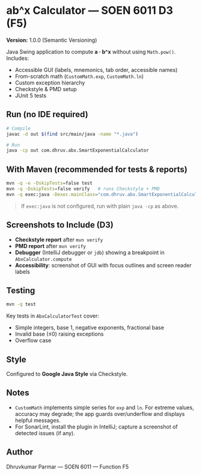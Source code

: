 # ab^x Calculator — SOEN 6011 D3 (F5)

**Version:** 1.0.0 (Semantic Versioning)

Java Swing application to compute **a · b^x** without using `Math.pow()`. Includes:
- Accessible GUI (labels, mnemonics, tab order, accessible names)
- From-scratch math (`CustomMath.exp`, `CustomMath.ln`)
- Custom exception hierarchy
- Checkstyle & PMD setup
- JUnit 5 tests

## Run (no IDE required)

```bash
# Compile
javac -d out $(find src/main/java -name "*.java")

# Run
java -cp out com.dhruv.abx.SmartExponentialCalculator
```

## With Maven (recommended for tests & reports)

```bash
mvn -q -e -DskipTests=false test
mvn -q -DskipTests=false verify   # runs Checkstyle + PMD
mvn -q exec:java -Dexec.mainClass="com.dhruv.abx.SmartExponentialCalculator"
```

> If `exec:java` is not configured, run with plain `java -cp` as above.

## Screenshots to Include (D3)

- **Checkstyle report** after `mvn verify`
- **PMD report** after `mvn verify`
- **Debugger** (IntelliJ debugger or `jdb`) showing a breakpoint in `AbxCalculator.compute`
- **Accessibility**: screenshot of GUI with focus outlines and screen reader labels

## Testing

```bash
mvn -q test
```

Key tests in `AbxCalculatorTest` cover:
- Simple integers, base 1, negative exponents, fractional base
- Invalid base (≤0) raising exceptions
- Overflow case

## Style

Configured to **Google Java Style** via Checkstyle.

## Notes

- `CustomMath` implements simple series for `exp` and `ln`. For extreme values, accuracy may degrade; the app guards over/underflow and displays helpful messages.
- For SonarLint, install the plugin in IntelliJ; capture a screenshot of detected issues (if any).

## Author
Dhruvkumar Parmar — SOEN 6011 — Function F5

